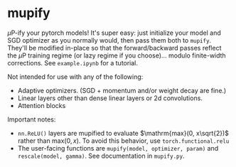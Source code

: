 # mupify

$\mu\mathrm{P}$-ify your pytorch models! It's super easy: just initialize your model and SGD optimizer as you normally would, then pass them both to `mupify`. They'll be modified in-place so that the forward/backward passes reflect the $\mu\mathrm{P}$ training regime (or lazy regime if you choose)... modulo finite-width corrections. See `example.ipynb` for a tutorial.

Not intended for use with any of the following:
* Adaptive optimizers. (SGD + momentum and/or weight decay are fine.)
* Linear layers other than dense linear layers or 2d convolutions.
* Attention blocks

Important notes:
 * `nn.ReLU()` layers are mupified to evaluate $\mathrm{max}(0, x\sqrt{2})$ rather than $\mathrm{max}(0, x)$. To avoid this behavior, use `torch.functional.relu`
 * The user-facing functions are `mupify(model, optimizer, param)` and `rescale(model, gamma)`. See documentation in `mupify.py`.